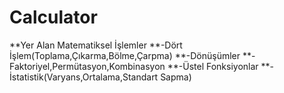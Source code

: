 # Calculator

**Yer Alan Matematiksel İşlemler
**-Dört İşlem(Toplama,Çıkarma,Bölme,Çarpma)
**-Dönüşümler
**-Faktoriyel,Permütasyon,Kombinasyon
**-Üstel Fonksiyonlar
**-İstatistik(Varyans,Ortalama,Standart Sapma)
